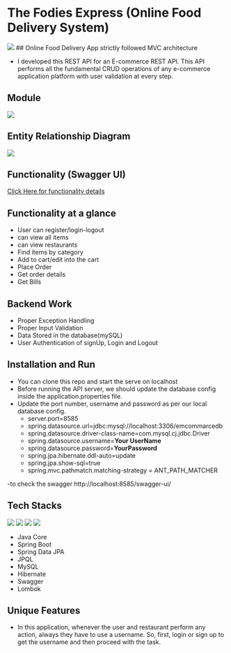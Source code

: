 # The Fodies Express (Online Food Delivery System)
<img src="https://scontent.fnag4-1.fna.fbcdn.net/v/t39.30808-6/327231728_5786631991444916_2751410172400524542_n.png?_nc_cat=100&ccb=1-7&_nc_sid=efb6e6&_nc_ohc=Pi4coVylRn0AX9zx4gV&_nc_ht=scontent.fnag4-1.fna&oh=00_AfCdrC-3-A5XbXxztdZBOMb-WsGTsjvllvGlpN5bJ7Ez8Q&oe=656F42CD">
## Online Food Delivery App strictly followed MVC architecture

 - I developed this REST API for an E-commerce REST API. This API performs all the fundamental CRUD operations of any e-commerce application platform with user validation at every step.

## Module
<img src="https://img.seromitschu.repl.co/kH5L1.png">



## Entity Relationship Diagram

<img src="https://img.seromitschu.repl.co/AnpYz.png">


## Functionality (Swagger UI) 
<a href="https://github.com/sgrprmnk/befitting-advice-51/blob/main/functionalityDocumentation_swagger.pdf">Click Here for functionality details</a>
## Functionality at a glance
-   User can register/login-logout
-   can view all items
-   can view restaurants
-   Find items by category
-   Add to cart/edit into the cart
-   Place Order
-   Get order details
-   Get Bills

## Backend Work
-  Proper Exception Handling
-  Proper Input Validation
-  Data Stored in the database(mySQL)
-  User Authentication of signUp, Login and Logout

## Installation and Run
-  You can clone this repo and start the serve on localhost
-   Before running the API server, we should update the database config inside the application.properties file.
-   Update the port number, username and password as per our local database config.
    -   server.port=8585
    -   spring.datasource.url=jdbc:mysql://localhost:3306/emcommarcedb
    -   spring.datasource.driver-class-name=com.mysql.cj.jdbc.Driver
    -   spring.datasource.username=**Your UserName**
    -   spring.datasource.password=**YourPassword**
    -   spring.jpa.hibernate.ddl-auto=update
    -   spring.jpa.show-sql=true
    -   spring.mvc.pathmatch.matching-strategy = ANT_PATH_MATCHER
    
-to check the swagger http://localhost:8585/swagger-ui/
## Tech Stacks
<p>
   <img src="https://img.icons8.com/color/64/000000/java.png"/>
   <img src="https://img.icons8.com/color/48/null/spring-logo.png"/>
   <img src="https://github.com/efat56/striped-pear-8171/blob/main/Images/hibernate_logo_icon_171004.png" />
   <img src="https://img.icons8.com/ios/50/null/mysql-logo.png"/>
</p>

-   Java Core
-   Spring Boot
-   Spring Data JPA
-   JPQL
-   MySQL
-   Hibernate
-   Swagger
-   Lombok

## Unique Features
- In this application, whenever the user and restaurant perform any action, always they have to use a username. So, first, login or sign up to get the username 
  and then proceed with the task.




